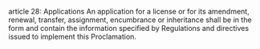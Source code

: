 article 28: Applications
An application for a license or for its amendment, renewal, transfer, assignment, encumbrance or inheritance shall be in the form and contain the information specified by Regulations and directives issued to implement this Proclamation. 
<ul>
</ul>